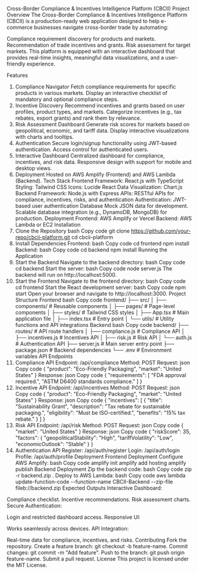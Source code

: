 Cross-Border Compliance & Incentives Intelligence Platform (CBCII)
Project Overview
The Cross-Border Compliance & Incentives Intelligence Platform (CBCII) is a production-ready web application designed to help e-commerce businesses navigate cross-border trade by automating:

Compliance requirement discovery for products and markets.
Recommendation of trade incentives and grants.
Risk assessment for target markets.
This platform is equipped with an interactive dashboard that provides real-time insights, meaningful data visualizations, and a user-friendly experience.

Features
1. Compliance Navigator
Fetch compliance requirements for specific products in various markets.
Display an interactive checklist of mandatory and optional compliance steps.
2. Incentive Discovery
Recommend incentives and grants based on user profiles, product types, and markets.
Categorize incentives (e.g., tax rebates, export grants) and rank them by relevance.
3. Risk Assessment Dashboard
Generate risk scores for markets based on geopolitical, economic, and tariff data.
Display interactive visualizations with charts and tooltips.
4. Authentication
Secure login/signup functionality using JWT-based authentication.
Access control for authenticated users.
5. Interactive Dashboard
Centralized dashboard for compliance, incentives, and risk data.
Responsive design with support for mobile and desktop views.
6. Deployment
Hosted on AWS Amplify (Frontend) and AWS Lambda (Backend).
Tech Stack
Frontend
Framework: React.js with TypeScript
Styling: Tailwind CSS
Icons: Lucide React
Data Visualization: Chart.js
Backend
Framework: Node.js with Express
APIs: RESTful APIs for compliance, incentives, risks, and authentication
Authentication: JWT-based user authentication
Database
Mock JSON data for development.
Scalable database integration (e.g., DynamoDB, MongoDB) for production.
Deployment
Frontend: AWS Amplify or Vercel
Backend: AWS Lambda or EC2
Installation
1. Clone the Repository
bash
Copy code
git clone https://github.com/your-repo/cbcii-platform.git
cd cbcii-platform
2. Install Dependencies
Frontend:
bash
Copy code
cd frontend
npm install
Backend:
bash
Copy code
cd backend
npm install
Running the Application
1. Start the Backend
Navigate to the backend directory:
bash
Copy code
cd backend
Start the server:
bash
Copy code
node server.js
The backend will run on http://localhost:5000.
2. Start the Frontend
Navigate to the frontend directory:
bash
Copy code
cd frontend
Start the React development server:
bash
Copy code
npm start
Open your browser and navigate to http://localhost:3000.
Project Structure
Frontend
bash
Copy code
frontend/
├── src/
│   ├── components/          # Reusable components
│   ├── pages/               # Page-level components
│   ├── styles/              # Tailwind CSS styles
│   ├── App.tsx              # Main application file
│   ├── index.tsx            # Entry point
│   └── utils/               # Utility functions and API integrations
Backend
bash
Copy code
backend/
├── routes/                  # API route handlers
│   ├── compliance.js        # Compliance API
│   ├── incentives.js        # Incentives API
│   ├── risk.js              # Risk API
│   └── auth.js              # Authentication API
├── server.js                # Main server entry point
├── package.json             # Backend dependencies
└── .env                     # Environment variables
API Endpoints
1. Compliance API
Endpoint: /api/compliance
Method: POST
Request:
json
Copy code
{
  "product": "Eco-Friendly Packaging",
  "market": "United States"
}
Response:
json
Copy code
{
  "requirements": [
    "FDA approval required.",
    "ASTM D6400 standards compliance."
  ]
}
2. Incentive API
Endpoint: /api/incentives
Method: POST
Request:
json
Copy code
{
  "product": "Eco-Friendly Packaging",
  "market": "United States"
}
Response:
json
Copy code
{
  "incentives": [
    {
      "title": "Sustainability Grant",
      "description": "Tax rebate for sustainable packaging.",
      "eligibility": "Must be ISO-certified.",
      "benefits": "15% tax rebate."
    }
  ]
}
3. Risk API
Endpoint: /api/risk
Method: POST
Request:
json
Copy code
{
  "market": "United States"
}
Response:
json
Copy code
{
  "riskScore": 35,
  "factors": {
    "geopoliticalStability": "High",
    "tariffVolatility": "Low",
    "economicOutlook": "Stable"
  }
}
4. Authentication API
Register: /api/auth/register
Login: /api/auth/login
Profile: /api/auth/profile
Deployment
Frontend Deployment
Configure AWS Amplify:
bash
Copy code
amplify init
amplify add hosting
amplify publish
Backend Deployment
Zip the backend code:
bash
Copy code
zip -r backend.zip .
Deploy to AWS Lambda:
bash
Copy code
aws lambda update-function-code --function-name CBCII-Backend --zip-file fileb://backend.zip
Expected Outputs
Interactive Dashboard:

Compliance checklist.
Incentive recommendations.
Risk assessment charts.
Secure Authentication:

Login and restricted dashboard access.
Responsive UI:

Works seamlessly across devices.
API Integration:

Real-time data for compliance, incentives, and risks.
Contributing
Fork the repository.
Create a feature branch: git checkout -b feature-name.
Commit changes: git commit -m "Add feature".
Push to the branch: git push origin feature-name.
Submit a pull request.
License
This project is licensed under the MIT License.
